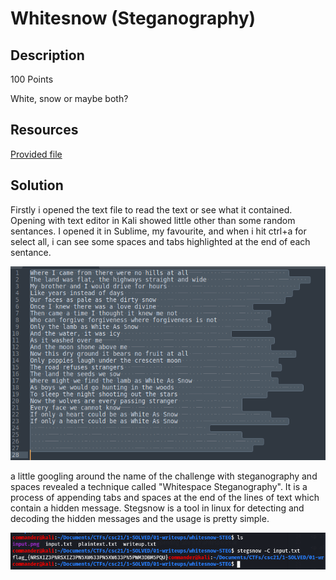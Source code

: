 # Whitesnow (Steganography) 

## Description

100 Points

White, snow or maybe both?

## Resources

[Provided file](https://github.com/FidgetCube/CTF_writeups/blob/main/2021-CyberSkillsChallenge/whitesnow(steganpgraphy)/input.txt)

## Solution

Firstly i opened the text file to read the text or see what it contained. Opening with text editor in Kali showed little other than some random sentances. I opened it in Sublime, my favourite, and when i hit ctrl+a for select all, i can see some spaces and tabs highlighted at the end of each sentance. 
<p align="center"><img src="_images/input.png"></p>

a little googling around the name of the challenge with steganography and spaces revealed a technique called "Whitespace Steganography". It is a process of appending tabs and spaces at the end of the lines of text which contain a hidden message. Stegsnow is a tool in linux for detecting and decoding the hidden messages and the usage is pretty simple.
<p align="center"><img src="_images/flag.png"></p>


